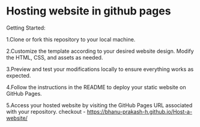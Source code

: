 # Hosting website in github pages 
Getting Started:

1.Clone or fork this repository to your local machine.

2.Customize the template according to your desired website design. Modify the HTML, CSS, and assets as needed.

3.Preview and test your modifications locally to ensure everything works as expected.

4.Follow the instructions in the README to deploy your static website on GitHub Pages.

5.Access your hosted website by visiting the GitHub Pages URL associated with your repository.
checkout - https://bhanu-prakash-h.github.io/Host-a-website/

